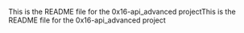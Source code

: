 This is the README file for the 0x16-api_advanced projectThis is the README file for the 0x16-api_advanced project
